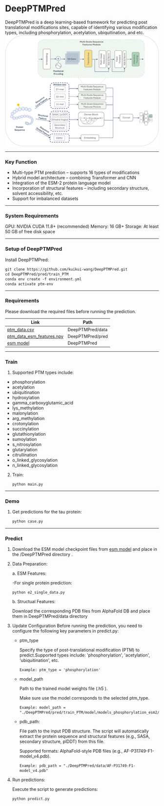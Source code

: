 # DeepPTMPred

DeepPTMPred is a deep learning-based framework for predicting post translational modifications sites, capable of identifying various modification types, including phosphorylation, acetylation, ubiquitination, and etc. 
 <img title="" src="./model.png" alt="Alternative text" width="637">


***
### Key Function
- Multi-type PTM prediction – supports 16 types of modifications
- Hybrid model architecture – combining Transformer and CNN
- Integration of the ESM-2 protein language model
- Incorporation of structural features – including secondary structure, solvent accessibility, etc.
- Support for imbalanced datasets

***
### System Requirements
GPU: NVIDIA CUDA 11.8+ (recommended) Memory: 16 GB+ Storage: At least 50 GB of free disk space

***
### Setup of DeepPTMPred

Install DeepPTMPred: 

```shell
git clone https://github.com/kuikui-wang/DeepPTMPred.git
cd DeepPTMPred/pred/train_PTM
conda env create -f environment.yml
conda activate ptm-env
```


***

### Requirements

Please download the required files before running the prediction.

| Link                                                                                                          | Path                |
| ------------------------------------------------------------------------------------------------------------- | ------------------- |
| [ptm_data.csv](https://drive.google.com/file/d/1sBSODTVUOm3Q7wa05fFmupYiQs072nKX/view?usp=drive_link)         | DeepPTMPred/data    |
| [ptm_data_esm_features.npy](https://drive.google.com/file/d/1wJgUQ861iqM3CXJJoQb6AT_jWT-2Dedi/view?usp=drive_link) | DeepPTMPred/pred    |
| [esm model](https://drive.google.com/drive/folders/1KYbfh3PGRhd_s0wn-8tZcbX_uvo1xdNm?usp=drive_link)   | DeepPTMPred         |


***
### Train

1. Supported PTM types include:
 - phosphorylation            
 - acetylation                
 - ubiquitination             
 - hydroxylation              
 - gamma_carboxyglutamic_acid 
 - lys_methylation            
 - malonylation               
 - arg_methylation            
 - crotonylation              
 - succinylation              
 - glutathionylation          
 - sumoylation                
 - s_nitrosylation            
 - glutarylation              
 - citrullination             
 - o_linked_glycosylation     
 - n_linked_glycosylation     


2. Train:
   ```
   python main.py 
   ```


***
### Demo

1. Get predictions for the tau protein:

   ```python
   python case.py
   ```

***

### Predict

1. Download the ESM model checkpoint files from [esm model](https://drive.google.com/drive/folders/1KYbfh3PGRhd_s0wn-8tZcbX_uvo1xdNm?usp=drive_link) and place in the /DeepPTMPred directory .

2. Data Preparation:

   a. ESM Features:
   
   -For single protein prediction:
   ```shell
   python e2_single_data.py
   ```  

   b. Structual Features:
   
   Download the corresponding PDB files from AlphaFold DB and place them in DeepPTMPred/data directory


4. Update Configuration
Before running the prediction, you need to configure the following key parameters in predict.py:

    - ptm_type
   
      Specify the type of post-translational modification (PTM) to predict.Supported types include: 'phosphorylation', 'acetylation', 'ubiquitination', etc.
   
      ```shell
      Example: ptm_type = 'phosphorylation'
      ``` 

   - model_path

      Path to the trained model weights file (.h5 ).

      Make sure use the model corresponds to the selected ptm_type.
     
      ```shell
      Example: model_path = "./DeepPTMPred/pred/train_PTM/model/models_phosphorylation_esm2/ptm_data_210_39_64_best_model.h5"
      ``` 
    
   - pdb_path:
   
      File path to the input PDB structure. The script will automatically extract the protein sequence and structural features (e.g., SASA, secondary structure, plDDT) from this file.
   
      Supported formats: AlphaFold-style PDB files (e.g., AF-P31749-F1-model_v4.pdb).
     
      ```shell
      Example: pdb_path = "./DeepPTMPred/data/AF-P31749-F1-model_v4.pdb"
      ``` 


6. Run predictions:
   
   Execute the script to generate predictions:

   ```
   python predict.py 
   ```



























